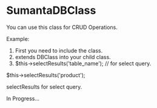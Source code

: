 # SumantaDBClass
You can use this class for CRUD Operations.

Example: 
1. First you need to include the class.
2. extends DBClass into your child class.
3. $this->selectResults('table_name'); // for select query.

$this->selectResults('product');

selectResults for select query.

In Progress...
